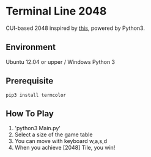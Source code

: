 # Terminal Line 2048
CUI-based 2048 inspired by [this](http://gabrielecirulli.github.io/2048/),
powered by Python3.

## Environment
Ubuntu 12.04 or upper / Windows
Python 3


## Prerequisite

`pip3 install termcolor`


## How To Play

1. 'python3 Main.py'
2. Select a size of the game table
3. You can move with keyboard w,a,s,d
4. When you achieve [2048] Tile, you win!
